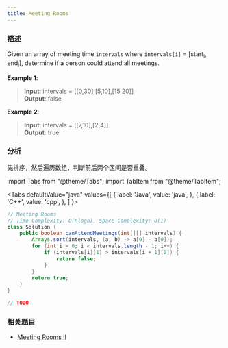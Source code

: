 ```yaml
---
title: Meeting Rooms
---
```


### 描述

Given an array of meeting time `intervals` where `intervals[i]` = [start<sub>i</sub>, end<sub>i</sub>], determine if a person could attend all meetings.

**Example 1**:

> **Input**: intervals = [[0,30],[5,10],[15,20]]  
> **Output**: false

**Example 2**:

> **Input**: intervals = [[7,10],[2,4]]  
> **Output**: true

### 分析

先排序，然后遍历数组，判断前后两个区间是否重叠。

import Tabs from "@theme/Tabs";
import TabItem from "@theme/TabItem";

<Tabs
defaultValue="java"
values={[
{ label: 'Java', value: 'java', },
{ label: 'C++', value: 'cpp', },
]
}>
<TabItem value="java">

```java
// Meeting Rooms
// Time Complexity: O(nlogn), Space Complexity: O(1)
class Solution {
    public boolean canAttendMeetings(int[][] intervals) {
        Arrays.sort(intervals, (a, b) -> a[0] - b[0]);
        for (int i = 0; i < intervals.length - 1; i++) {
            if (intervals[i][1] > intervals[i + 1][0]) {
                return false;
            }
        }
        return true;
    }
}
```

</TabItem>
<TabItem value="cpp">

```cpp
// TODO
```

</TabItem>
</Tabs>

### 相关题目

- [Meeting Rooms II](../../sorting/heap-sort/meeting-rooms-ii.md)
